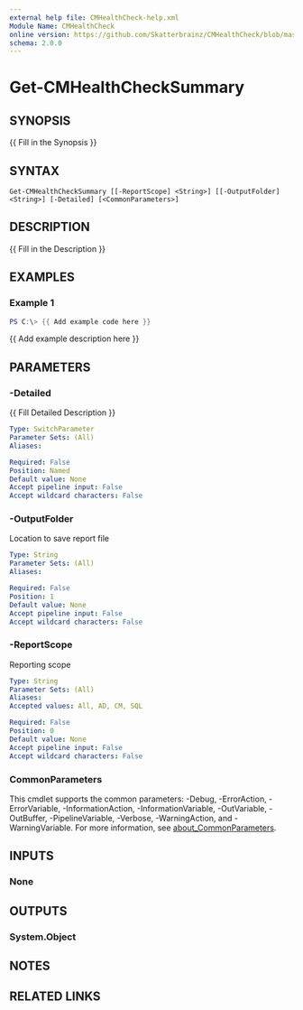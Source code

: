 ```yaml
---
external help file: CMHealthCheck-help.xml
Module Name: CMHealthCheck
online version: https://github.com/Skatterbrainz/CMHealthCheck/blob/master/Docs/Get-CMHealthCheck.md
schema: 2.0.0
---
```


# Get-CMHealthCheckSummary

## SYNOPSIS
{{ Fill in the Synopsis }}

## SYNTAX

```
Get-CMHealthCheckSummary [[-ReportScope] <String>] [[-OutputFolder] <String>] [-Detailed] [<CommonParameters>]
```

## DESCRIPTION
{{ Fill in the Description }}

## EXAMPLES

### Example 1
```powershell
PS C:\> {{ Add example code here }}
```

{{ Add example description here }}

## PARAMETERS

### -Detailed
{{ Fill Detailed Description }}

```yaml
Type: SwitchParameter
Parameter Sets: (All)
Aliases:

Required: False
Position: Named
Default value: None
Accept pipeline input: False
Accept wildcard characters: False
```

### -OutputFolder
Location to save report file

```yaml
Type: String
Parameter Sets: (All)
Aliases:

Required: False
Position: 1
Default value: None
Accept pipeline input: False
Accept wildcard characters: False
```

### -ReportScope
Reporting scope

```yaml
Type: String
Parameter Sets: (All)
Aliases:
Accepted values: All, AD, CM, SQL

Required: False
Position: 0
Default value: None
Accept pipeline input: False
Accept wildcard characters: False
```

### CommonParameters
This cmdlet supports the common parameters: -Debug, -ErrorAction, -ErrorVariable, -InformationAction, -InformationVariable, -OutVariable, -OutBuffer, -PipelineVariable, -Verbose, -WarningAction, and -WarningVariable. For more information, see [about_CommonParameters](http://go.microsoft.com/fwlink/?LinkID=113216).

## INPUTS

### None

## OUTPUTS

### System.Object
## NOTES

## RELATED LINKS
